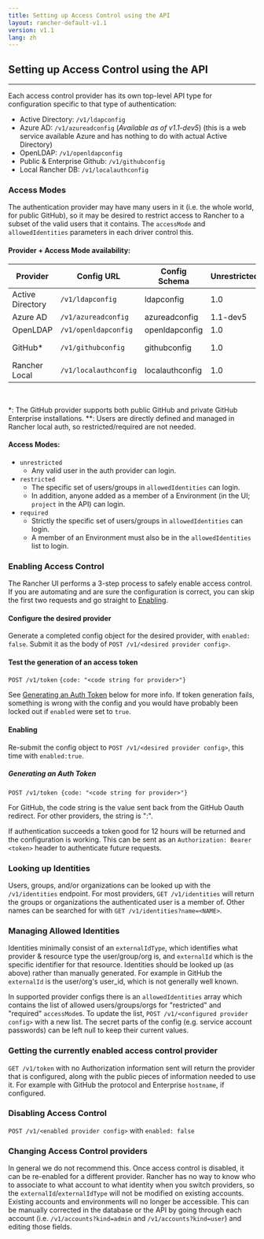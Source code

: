 ```yaml
---
title: Setting up Access Control using the API
layout: rancher-default-v1.1
version: v1.1
lang: zh 
---
```


## Setting up Access Control using the API
---

Each access control provider has its own top-level API type for configuration specific to that type of authentication:

* Active Directory: `/v1/ldapconfig`
* Azure AD: `/v1/azureadconfig` (_Available as of v1.1-dev5_) (this is a web service available Azure and has nothing to do with actual Active Directory)
* OpenLDAP: `/v1/openldapconfig`
* Public & Enterprise Github: `/v1/githubconfig`
* Local Rancher DB: `/v1/localauthconfig`

### Access Modes

The authentication provider may have many users in it (i.e. the whole world, for public GitHub), so it may be desired to restrict access to Rancher to a subset of the valid users that it contains.  The `accessMode` and `allowedIdentities` parameters in each driver control this.

#### Provider + Access Mode availability:

Provider         | Config URL          | Config Schema   | Unrestricted | Restricted    | Required
-----------------|---------------------|-----------------|--------------|---------------|---------
Active Directory | `/v1/ldapconfig`      | ldapconfig      | 1.0          | 1.1-dev5      | 1.1-dev5
Azure AD         | `/v1/azureadconfig`   | azureadconfig   | 1.1-dev5     | Future        | Future
OpenLDAP         | `/v1/openldapconfig`  | openldapconfig  | 1.0          | Future        | Future
GitHub*          | `/v1/githubconfig`    | githubconfig    | 1.0          | 1.0           | 1.1-dev5         
Rancher Local    | `/v1/localauthconfig` | localauthconfig | 1.0          | N/A**          | N/A**

<br>

*: The GitHub provider supports both public GitHub and private GitHub Enterprise installations.
**: Users are directly defined and managed in Rancher local auth, so restricted/required are not needed.

#### Access Modes:
* `unrestricted`
  * Any valid user in the auth provider can login.
* `restricted`
  * The specific set of users/groups in `allowedIdentities` can login.
  * In addition, anyone added as a member of a Environment (in the UI; `project` in the API) can login.
* `required`
  * Strictly the specific set of users/groups in `allowedIdentities` can login.  
  * A member of an Environment must also be in the `allowedIdentities` list to login.

### Enabling Access Control

The Rancher UI performs a 3-step process to safely enable access control.  If you are automating and are sure the configuration is correct, you can skip the first two requests and go straight to [Enabling](#enabling).

#### Configure the desired provider

Generate a completed config object for the desired provider, with `enabled: false`.  Submit it as the body of `POST /v1/<desired provider config>`.

#### Test the generation of an access token

`POST /v1/token` `{code: "<code string for provider>"}`

See [Generating an Auth Token](#generating-an-auth-token) below for more info.  If token generation fails, something is wrong with the config and you would have probably been locked out if `enabled` were set to `true`.

#### Enabling

Re-submit the config object to `POST /v1/<desired provider config>`, this time with `enabled:true`.

##### Generating an Auth Token
`POST /v1/token {code: "<code string for provider>"}`

For GitHub, the code string is the value sent back from the GitHub Oauth redirect.  For other providers, the string is "<username>:<password>".

If authentication succeeds a token good for 12 hours will be returned and the configuration is working.  This can be sent as an `Authorization: Bearer <token>` header to authenticate future requests.

### Looking up Identities

Users, groups, and/or organizations can be looked up with the `/v1/identities` endpoint.  For most providers, `GET /v1/identities` will return the groups or organizations the authenticated user is a member of.  Other names can be searched for with `GET /v1/identities?name=<NAME>`.

### Managing Allowed Identities

Identities minimally consist of an `externalIdType`, which identifies what provider & resource type the user/group/org is, and `externalId` which is the specific identifier for that resource.  Identities should be looked up (as above) rather than manually generated.  For example in GitHub the `externalId` is the user/org's user_id, which is not generally well known.

In supported provider configs there is an `allowedIdentities` array which contains the list of allowed users/groups/orgs for "restricted" and "required" `accessMode`s.  To update the list, `POST /v1/<configured provider config>` with a new list.  The secret parts of the config (e.g. service account passwords) can be left null to keep their current values.

### Getting the currently enabled access control provider

`GET /v1/token` with no Authorization information sent will return the provider that is configured, along with the public pieces of information needed to use it.  For example with GitHub the protocol and Enterprise `hostname`, if configured.

### Disabling Access Control

`POST /v1/<enabled provider config>` with `enabled: false`

### Changing Access Control providers

In general we do not recommend this.  Once access control is disabled, it can be re-enabled for a different provider.  Rancher has no way to know who to associate to what account to what identity when you switch providers, so the `externalId`/`externalIdType` will not be modified on existing accounts.  Existing accounts and environments will no longer be accessible.  This can be manually corrected in the database or the API by going through each account (i.e. `/v1/accounts?kind=admin` and `/v1/accounts?kind=user`) and editing those fields.
